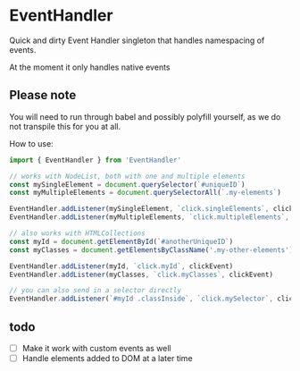 # EventHandler

Quick and dirty Event Handler singleton that handles namespacing of events.

At the moment it only handles native events

## Please note
You will need to run through babel and possibly polyfill yourself, as we do not transpile this for you at all.

How to use:
```javascript
import { EventHandler } from 'EventHandler'

// works with NodeList, both with one and multiple elements
const mySingleElement = document.querySelector(`#uniqueID`)
const myMultipleElements = document.querySelectorAll(`.my-elements`)

EventHandler.addListener(mySingleElement, `click.singleElements`, clickEvent)
EventHandler.addListener(myMultipleElements, `click.multipleElements`, clickEvent)

// also works with HTMLCollections
const myId = document.getElementById(`#anotherUniqueID`)
const myClasses = document.getElementsByClassName('.my-other-elements')

EventHandler.addListener(myId, `click.myId`, clickEvent)
EventHandler.addListener(myClasses, `click.myClasses`, clickEvent)

// you can also send in a selector directly
EventHandler.addListener(`#myId .classInside`, `click.mySelector`, clickEvent)
```

## todo
- [ ] Make it work with custom events as well
- [ ] Handle elements added to DOM at a later time 
